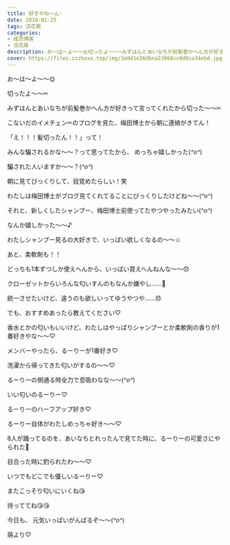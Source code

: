 ```yaml
---
title: 好きやね〜ん♡
date: 2018-01-25
tags: 涼花萌
categories: 
- 成员博客
- 涼花萌
description: お〜は〜よ〜〜🌞切ったよ〜〜✂︎みずはんとあいなちが前髪巻かへん方が好きって言ってくれたから切った〜〜✂︎こないだのイメチェン✂︎のブログを見...
cover: https://files.zzzhxxx.top/img/3a9d1e36dbea23868cc6d0ca34ebd.jpg 
---
```






お〜は〜よ〜〜🌞






切ったよ〜〜✂︎







みずはんとあいなちが前髪巻かへん方が好きって言ってくれたから切った〜〜✂︎











こないだのイメチェン✂︎のブログを見た、梅田博士から朝に連絡がきてん！





「え！！！髪切ったん！！」って！




みんな騙されるかな〜〜？って思ってたから、
めっちゃ嬉しかった(*^o^*)







騙された人いますか〜〜？(*^o^*)









朝に見てびっくりして、目覚めたらしい！笑









わたしは梅田博士がブログ見てくれてることにびっくりしたけどね〜〜(*^o^*)









それと、新しくしたシャンプー、梅田博士前使ってたやつやったみたい(*^o^*)



なんか嬉しかった〜〜♪










わたしシャンプー見るの大好きで、いっぱい欲しくなるの〜〜☺️





あと、柔軟剤も！！








どっちも1本ずつしか使えへんから、いっぱい買えへんねんな〜〜😞







クローゼットからいろんな匂いすんのもなんか嫌やし……🤔





統一させたいけど、違うのも欲しいってゆうやつや……😞








でも、おすすめあったら教えてください♡









香水とかの匂いもいいけど、わたしはやっぱりシャンプーとか柔軟剤の香りが1番好きやな〜〜♡







メンバーやったら、るーりーが1番好き♡



洗濯から帰ってきた匂いがするの〜〜♡




るーりーの側通る時全力で息吸わなな〜〜(*^o^*)








いい匂いのるーりー♡









るーりーのハーフアップ好き♡



るーりー自体がわたしめっちゃ好き〜〜♡






8人が踊ってるのを、あいなちとれったんで見てた時に、るーりーの可愛さにやられた🙈





目合った時に釣られたわ〜〜♡





いつでもどこでも優しいるーりー♡





またこっそり匂いにいくね😘

待っててね😘😘








今日も、
元気いっぱいがんばるぞ〜〜(*^o^*)






萌より♡


